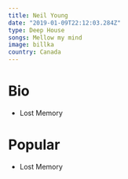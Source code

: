 ```yaml
---
title: Neil Young
date: "2019-01-09T22:12:03.284Z"
type: Deep House
songs: Mellow my mind
image: billka
country: Canada
---
```



# Bio
* Lost Memory


# Popular
- Lost Memory